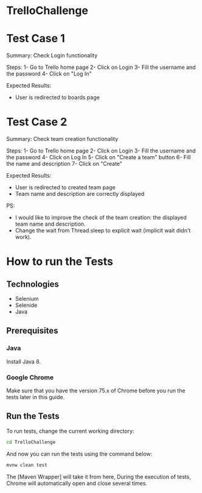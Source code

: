 # TrelloChallenge

# Test Case 1
Summary: Check Login functionality

Steps:
 1- Go to Trello home page 
 2- Click on Login 
 3- Fill the username and the password 
 4- Click on "Log In" 

Expected Results:
- User is redirected to boards page

# Test Case 2
Summary: Check team creation functionality

Steps:
 1- Go to Trello home page 
 2- Click on Login 
 3- Fill the username and the password 
 4- Click on Log In 
 5- Click on "Create a team" button 
 6- Fill the name and description
 7- Click on "Create" 

Expected Results:
- User is redirected to created team page 
- Team name and description are correctly displayed


PS:
- I would like to improve the check of the team creation: the displayed team name and description.
- Change the wait from Thread.sleep to explicit wait (implicit wait didn't work).


# How to run the Tests

## Technologies

* Selenium
* Selenide
* Java


## Prerequisites

### Java

Install Java 8.

### Google Chrome

 Make sure that you have the  version 75.x of Chrome before you run the tests later in this guide.


## Run the Tests

To run tests, change the current working directory:

```bash
cd TrelloChallenge
```

And now you can run the tests using the command below:

```bash
mvnw clean test
```

The [Maven Wrapper] will take it from here, During the execution of tests, Chrome will automatically open and close several times.
